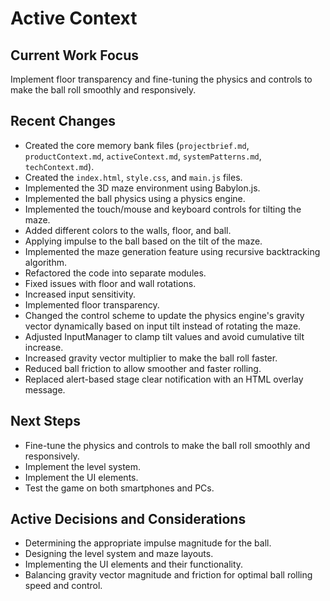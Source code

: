 # Active Context

## Current Work Focus
Implement floor transparency and fine-tuning the physics and controls to make the ball roll smoothly and responsively.

## Recent Changes
-   Created the core memory bank files (`projectbrief.md`, `productContext.md`, `activeContext.md`, `systemPatterns.md`, `techContext.md`).
-   Created the `index.html`, `style.css`, and `main.js` files.
-   Implemented the 3D maze environment using Babylon.js.
-   Implemented the ball physics using a physics engine.
-   Implemented the touch/mouse and keyboard controls for tilting the maze.
-   Added different colors to the walls, floor, and ball.
-   Applying impulse to the ball based on the tilt of the maze.
-   Implemented the maze generation feature using recursive backtracking algorithm.
-   Refactored the code into separate modules.
-   Fixed issues with floor and wall rotations.
-   Increased input sensitivity.
-   Implemented floor transparency.
-   Changed the control scheme to update the physics engine's gravity vector dynamically based on input tilt instead of rotating the maze.
-   Adjusted InputManager to clamp tilt values and avoid cumulative tilt increase.
-   Increased gravity vector multiplier to make the ball roll faster.
-   Reduced ball friction to allow smoother and faster rolling.
-   Replaced alert-based stage clear notification with an HTML overlay message.

## Next Steps
-   Fine-tune the physics and controls to make the ball roll smoothly and responsively.
-   Implement the level system.
-   Implement the UI elements.
-   Test the game on both smartphones and PCs.

## Active Decisions and Considerations
-   Determining the appropriate impulse magnitude for the ball.
-   Designing the level system and maze layouts.
-   Implementing the UI elements and their functionality.
-   Balancing gravity vector magnitude and friction for optimal ball rolling speed and control.
